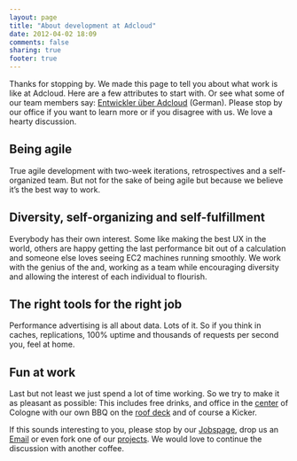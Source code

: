 ```yaml
---
layout: page
title: "About development at Adcloud"
date: 2012-04-02 18:09
comments: false
sharing: true
footer: true
---
```


Thanks for stopping by. We made this page to tell you about what work is like at Adcloud. Here are a few attributes to start with. Or see what some of our team members say: [Entwickler über Adcloud](http://adcloud.com/de/karriere/entwickler-team/) (German). Please stop by our office if you want to learn more or if you disagree with us. We love a hearty discussion.

Being agile
---
True agile development with two-week iterations, retrospectives and a self-organized team. But not for the sake of being agile but because we believe it’s the best way to work.

Diversity, self-organizing and self-fulfillment
---
Everybody has their own interest. Some like making the best UX in the world, others are happy getting the last performance bit out of a calculation and someone else loves seeing EC2 machines running smoothly. We work with the genius of the and, working as a team while encouraging diversity and allowing the interest of each individual to flourish.

The right tools for the right job
---
Performance advertising is all about data. Lots of it. So if you think in caches, replications, 100% uptime and thousands of requests per second you, feel at home.

Fun at work
---
Last but not least we just spend a lot of time working. So we try to make it as pleasant as possible: This includes free drinks, and office in the [center](http://maps.google.de/maps?f=q&source=s_q&hl=de&geocode=&q=Adcloud+GmbH,+K%C3%B6ln&aq=t&sll=51.151786,10.415039&sspn=18.676297,42.407227&ie=UTF8&hq=Adcloud+GmbH,&hnear=K%C3%B6ln,+Nordrhein-Westfalen&t=h&ll=50.941826,6.936321&spn=0.03656,0.082827&z=14&layer=c&cbll=50.941682,6.936591&panoid=V7fZsdjW52tul8e5aBKh6g&cbp=12,288.94,,0,-8.03) of Cologne with our own BBQ on the [roof deck](http://stuff.thylmann.net/the-party-starts-adcloud) and of course a Kicker.

If this sounds interesting to you, please stop by our [Jobspage](http://adcloud.com/de/ueber-uns/karriere/), drop us an [Email](oliver.thylmann@adcloud.com) or even fork one of our [projects](https://github.com/adcloud). We would love to continue the discussion with another coffee.